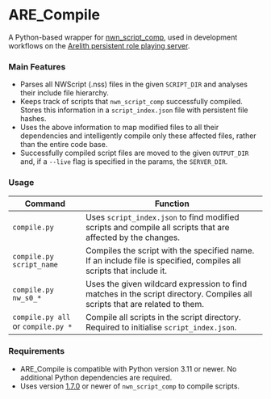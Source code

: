 # ARE_Compile
A Python-based wrapper for [nwn_script_comp](https://github.com/niv/neverwinter.nim), used in development workflows on the [Arelith persistent role playing server](https://nwnarelith.com).

### Main Features
- Parses all NWScript (.nss) files in the given `SCRIPT_DIR` and analyses their include file hierarchy.
- Keeps track of scripts that `nwn_script_comp` successfully compiled. Stores this information in a `script_index.json` file with persistent file hashes.
- Uses the above information to map modified files to all their dependencies and intelligently compile only these affected files, rather than the entire code base.
- Successfully compiled script files are moved to the given `OUTPUT_DIR` and, if a `--live` flag is specified in the params, the `SERVER_DIR`.

### Usage
| Command                            | Function                                                                                                                   |
| ---------------------------------- | -------------------------------------------------------------------------------------------------------------------------- |
| `compile.py`                       | Uses `script_index.json` to find modified scripts and compile all scripts that are affected by the changes.                |
| `compile.py script_name`           | Compiles the script with the specified name. If an include file is specified, compiles all scripts that include it.        |
| `compile.py nw_s0_*`               | Uses the given wildcard expression to find matches in the script directory. Compiles all scripts that are related to them. |
| `compile.py all` or `compile.py *` | Compile all scripts in the script directory. Required to initialise `script_index.json`.                                   |

### Requirements
- ARE_Compile is compatible with Python version 3.11 or newer. No additional Python dependencies are required.
- Uses version [1.7.0](https://github.com/niv/neverwinter.nim/releases/tag/1.7.0) or newer of `nwn_script_comp` to compile scripts.
